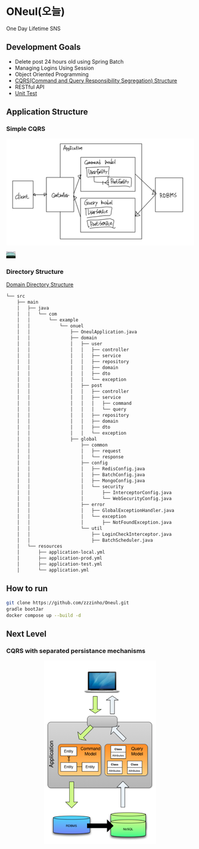 # ONeul(오늘)
One Day Lifetime SNS

## Development Goals
- Delete post 24 hours old using Spring Batch
- Managing Logins Using Session
- Object Oriented Programming 
- [CQRS(Command and Query Responsibility Segregation) Structure](https://zzzinho.tistory.com/123)
- RESTful API
- [Unit Test](https://mangkyu.tistory.com/143)
  
## Application Structure
### Simple CQRS
<p align="center"><img src="asset/cqrs_normal.jpeg" width=700></p>
<img src="asset/need_graphic_designer.jpeg" width=25>

### Directory Structure
[Domain Directory Structure](https://github.com/cheese10yun/spring-guide/blob/master/docs/directory-guide.md)
```
└── src
    ├── main
    │   ├── java
    │   │   └── com
    │   │       └── example
    │   │           └── onuel
    │   │               ├── OneulApplication.java
    │   │               ├── domain
    │   │               │   ├── user
    │   │               │   │   ├── controller
    │   │               │   │   ├── service
    │   │               │   │   ├── repository
    │   │               │   │   ├── domain
    │   │               │   │   ├── dto
    │   │               │   │   └── exception
    │   │               │   ├── post
    │   │               │   │   ├── controller
    │   │               │   │   ├── service
    │   │               │   │   │   ├── command
    │   │               │   │   │   └── query                            
    │   │               │   │   ├── repository
    │   │               │   │   ├── domain
    │   │               │   │   ├── dto
    │   │               │   │   └── exception
    │   │               ├── global
    │   │                   ├── common
    │   │                   │   ├── request
    │   │                   │   └── response
    │   │                   ├── config
    │   │                   │   ├── RedisConfig.java
    │   │                   │   ├── BatchConfig.java
    │   │                   │   ├── MongoConfig.java
    │   │                   │   └── security
    │   │                   │       ├── InterceptorConfig.java
    │   │                   │       └── WebSecurityConfig.java 
    │   │                   ├── error
    │   │                   │   ├── GlobalExceptionHandler.java
    │   │                   │   └── exception
    │   │                   │       ├── NotFoundException.java
    │   │                   └── util
    │   │                       ├── LoginCheckInterceptor.java
    │   │                       ├── BatchScheduler.java
    │   └── resources
    │       ├── application-local.yml
    │       ├── application-prod.yml
    │       ├── application-test.yml
    │       └── application.yml

```
## How to run
```bash
git clone https://github.com/zzzinho/Oneul.git
gradle bootJar
docker compose up --build -d
```

## Next Level
### CQRS with separated persistance mechanisms
<p align="center"><img src="asset/cqrs_premium.png" width=300></p>